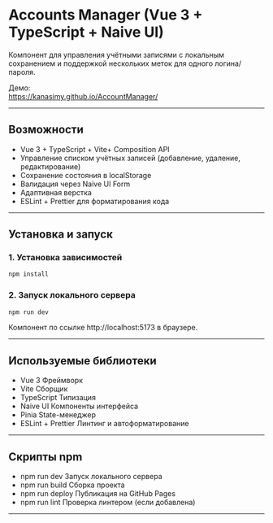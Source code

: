 # Accounts Manager (Vue 3 + TypeScript + Naive UI)

Компонент для управления учётными записями с локальным сохранением и поддержкой нескольких меток для одного логина/пароля.

Демо:  
https://kanasimy.github.io/AccountManager/

---

## Возможности

- Vue 3 + TypeScript + Vite+ Composition API
- Управление списком учётных записей (добавление, удаление, редактирование)
- Сохранение состояния в localStorage
- Валидация через Naive UI Form
- Адаптивная верстка
- ESLint + Prettier для форматирования кода

---

## Установка и запуск

### 1. Установка зависимостей
```bash
npm install
```

### 2. Запуск локального сервера
```bash
npm run dev
```
Компонент по ссылке http://localhost:5173 в браузере.

---

## Используемые библиотеки

- Vue 3  Фреймворк
- Vite  Сборщик
- TypeScript  Типизация
- Naive UI  Компоненты интерфейса
- Pinia  State-менеджер
- ESLint + Prettier Линтинг и автоформатирование


---

## Скрипты npm

- npm run dev Запуск локального сервера
- npm run build Сборка проекта
- npm run deploy Публикация на GitHub Pages
- npm run lint Проверка линтером (если добавлена)

---


